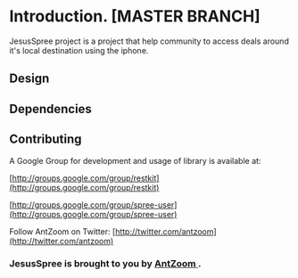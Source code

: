 Introduction. [MASTER BRANCH]
=========================
JesusSpree project is a project that help community to access deals around it's local destination using the iphone.

Design
-------------------------

Dependencies
-------------------------

Contributing
-------------------------

A Google Group for development and usage of library is available at: 

[http://groups.google.com/group/restkit](http://groups.google.com/group/restkit)

[http://groups.google.com/group/spree-user](http://groups.google.com/group/spree-user)

Follow AntZoom on Twitter:
[http://twitter.com/antzoom](http://twitter.com/antzoom)
 
### JesusSpree is brought to you by [ AntZoom ](http://www.antzoom.com/). ###
